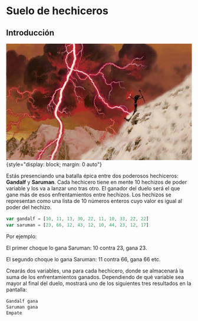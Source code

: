 # Suelo de hechiceros

## Introducción

![](./images/content_lightning_bolt_big.jpg){style="display: block; margin: 0 auto"}

Estás presenciando una batalla épica entre dos poderosos hechiceros: **Gandalf** y **Saruman**. Cada hechicero tiene en mente 10 hechizos de poder variable y los va a lanzar uno tras otro. El ganador del duelo será el que gane más de esos enfrentamientos entre hechizos. Los hechizos se representan como una lista de 10 números enteros cuyo valor es igual al poder del hechizo.

```javascript
var gandalf = [10, 11, 13, 30, 22, 11, 10, 33, 22, 22]
var saruman = [23, 66, 12, 43, 12, 10, 44, 23, 12, 17]

```

Por ejemplo:

El primer choque lo gana Saruman: 10 contra 23, gana 23.

El segundo choque lo gana Saruman: 11 contra 66, gana 66
etc.


Crearás dos variables, una para cada hechicero, donde se almacenará la suma de los enfrentamientos ganados. Dependiendo de qué variable sea mayor al final del duelo, mostrará uno de los siguientes tres resultados en la pantalla:


```shell
Gandalf gana
Saruman gana
Empate
```
